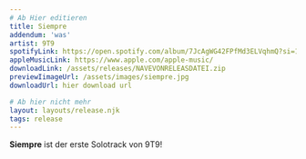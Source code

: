 ```yaml
---
# Ab Hier editieren
title: Siempre 
addendum: 'was'
artist: 9T9 
spotifyLink: https://open.spotify.com/album/7JcAgWG42FPfMd3ELVqhmQ?si=1w0TjHRLRPmKENBhQymIPQ
appleMusicLink: https://www.apple.com/apple-music/
downloadLink: /assets/releases/NAVEVONRELEASDATEI.zip
previewIimageUrl: /assets/images/siempre.jpg
downloadUrl: hier download url

# Ab hier nicht mehr
layout: layouts/release.njk
tags: release
---
```


**Siempre** ist der erste Solotrack von 9T9! 